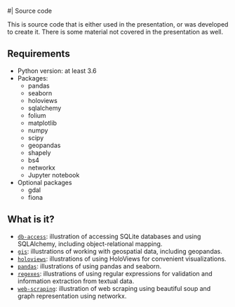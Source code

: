 #| Source code

This is source code that is either used in the presentation, or was developed
to create it.  There is some material not covered in the presentation as well.

## Requirements

* Python version: at least 3.6
* Packages:
  * pandas
  * seaborn
  * holoviews
  * sqlalchemy
  * folium
  * matplotlib
  * numpy
  * scipy
  * geopandas
  * shapely
  * bs4
  * networkx
  * Jupyter notebook
* Optional packages
  * gdal
  * fiona

## What is it?
* [`db-access`](db-access): illustration of accessing SQLite databases and using
  SQLAlchemy, including object-relational mapping.
* [`gis`](gis): illustrations of working with geospatial data, including geopandas.
* [`holoviews`](holoviews): illustrations of using HoloViews for convenient
  visualizations.
* [`pandas`](pandas): illustrations of using pandas and seaborn.
* [`regexes`](regexes): illustrations of using regular expressions for validation
  and information extraction from textual data.
* [`web-scraping`](web-scraping): illustration of web scraping using beautiful soup
  and graph representation using networkx.
